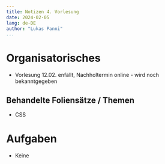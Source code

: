 ```yaml
---
title: Notizen 4. Vorlesung
date: 2024-02-05
lang: de-DE
author: "Lukas Panni"
...
```


# Organisatorisches

- Vorlesung 12.02. enfällt, Nachholtermin online - wird noch bekanntgegeben

## Behandelte Foliensätze / Themen

- CSS

# Aufgaben

- Keine


